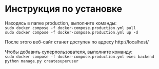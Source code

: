 # Инструкция по установке
Находясь в папке production, выполните команды:\
```sudo docker compose -f docker-compose.production.yml pull```\
```sudo docker compose -f docker-compose.production.yml up -d```

После этого веб-сайт станет доступен по адресу http://localhost/

Чтобы добавить суперпользователя, выполните команду:\
```sudo docker compose -f docker-compose.production.yml exec backend python manage.py createsuperuser```
